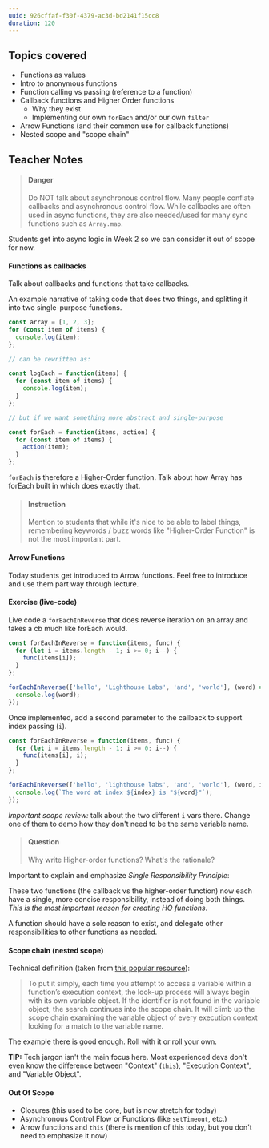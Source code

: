 ```yaml
---
uuid: 926cffaf-f30f-4379-ac3d-bd2141f15cc8
duration: 120
---
```


## Topics covered

- Functions as values
- Intro to anonymous functions
- Function calling vs passing (reference to a function)
- Callback functions and Higher Order functions
  - Why they exist
  - Implementing our own `forEach` and/or our own `filter`
- Arrow Functions (and their common use for callback functions)
- Nested scope and "scope chain"

## Teacher Notes

> #### Danger
> Do NOT talk about asynchronous control flow. 
> Many people conflate callbacks and asynchronous control flow. While callbacks are often used in async functions, they are also needed/used for many sync functions such as `Array.map`. 

Students get into async logic in Week 2 so we can consider it out of scope for now.

#### Functions as callbacks

Talk about callbacks and functions that take callbacks.

An example narrative of taking code that does two things, and splitting it into two single-purpose functions.

```javascript
const array = [1, 2, 3];
for (const item of items) {
  console.log(item);
};

// can be rewritten as:

const logEach = function(items) {
  for (const item of items) {
    console.log(item);
  }
};

// but if we want something more abstract and single-purpose

const forEach = function(items, action) {
  for (const item of items) {
    action(item);
  }
};
```

`forEach` is therefore a Higher-Order function. Talk about how Array has forEach built in which does exactly that.

> #### Instruction
> Mention to students that while it's nice to be able to label things, remembering keywords / buzz words like "Higher-Order Function" is not the most important part.

#### Arrow Functions

Today students get introduced to Arrow functions. Feel free to introduce and use them part way through lecture.

#### Exercise (live-code)

Live code a `forEachInReverse` that does reverse iteration on an array and takes a cb much like forEach would.

```javascript
const forEachInReverse = function(items, func) {
  for (let i = items.length - 1; i >= 0; i--) {
    func(items[i]);
  }
};

forEachInReverse(['hello', 'Lighthouse Labs', 'and', 'world'], (word) => {
  console.log(word);
});
```

Once implemented, add a second parameter to the callback to support index passing (`i`).

```javascript
const forEachInReverse = function(items, func) {
  for (let i = items.length - 1; i >= 0; i--) {
    func(items[i], i);
  }
};

forEachInReverse(['hello', 'lighthouse labs', 'and', 'world'], (word, index) => {
  console.log(`The word at index ${index} is "${word}"`);
});
```

*Important scope review:* talk about the two different `i` vars there. Change one of them to demo how they don't need to be the same variable name.

> #### Question
> Why write Higher-order functions? What's the rationale?

Important to explain and emphasize _Single Responsibility Principle_:

These two functions (the callback vs the higher-order function) now each have a single, more concise responsibility, instead of doing both things. _This is the most important reason for creating HO functions_.

A function should have a sole reason to exist, and delegate other responsibilities to other functions as needed.

#### Scope chain (nested scope)

Technical definition (taken from [this popular resource](http://ryanmorr.com/understanding-scope-and-context-in-javascript/)):

> To put it simply, each time you attempt to access a variable within a function’s execution context, the look-up process will always begin with its own variable object. If the identifier is not found in the variable object, the search continues into the scope chain. It will climb up the scope chain examining the variable object of every execution context looking for a match to the variable name.

The example there is good enough. Roll with it or roll your own.

**TIP:** Tech jargon isn't the main focus here. Most experienced devs don't even know the difference between "Context" (`this`), "Execution Context", and "Variable Object".

#### Out Of Scope

* Closures (this used to be core, but is now stretch for today)
* Asynchronous Control Flow or Functions (like `setTimeout`, etc.)
* Arrow functions and `this` (there is mention of this today, but you don't need to emphasize it now)

